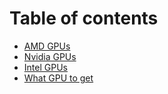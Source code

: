 # Table of contents

* [AMD GPUs](AMD-GPU.md)
* [Nvidia GPUs](NVIDIA-GPU.md)
* [Intel GPUs](INTEL-GPU.md)
* [What GPU to get](What-GPU-To-Get.md)

